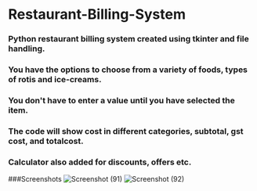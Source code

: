 # Restaurant-Billing-System

### Python restaurant billing system created using tkinter and file handling.

### You have the options to choose from a variety of foods, types of rotis and ice-creams.
### You don't have to enter a value until you have selected the item.
### The code will show cost in different categories, subtotal, gst cost, and totalcost.
### Calculator also added for discounts, offers etc.

###Screenshots
![Screenshot (91)](https://user-images.githubusercontent.com/77525647/193609247-d494400b-b0ab-4f4e-ae80-eccfd48616a7.png)
![Screenshot (92)](https://user-images.githubusercontent.com/77525647/193609231-e011ff73-3577-4d8e-91cb-6b783d41ff20.png)
